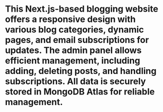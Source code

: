 
# This Next.js-based blogging website offers a responsive design with various blog categories, dynamic pages, and email subscriptions for updates. The admin panel allows efficient management, including adding, deleting posts, and handling subscriptions. All data is securely stored in MongoDB Atlas for reliable management.